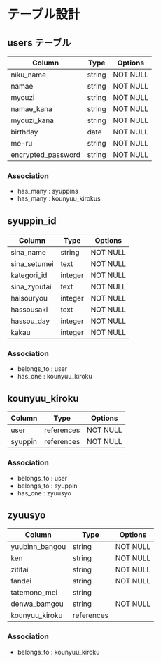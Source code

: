 # テーブル設計

## users テーブル

| Column              | Type   | Options  |
| ------------------- | ------ | -------- |
| niku_name           | string | NOT NULL |
| namae               | string | NOT NULL |
| myouzi              | string | NOT NULL |
| namae_kana          | string | NOT NULL |
| myouzi_kana         | string | NOT NULL |
| birthday            | date   | NOT NULL |
| me-ru               | string | NOT NULL |
| encrypted_password  | string | NOT NULL |

### Association

- has_many : syuppins
- has_many : kounyuu_kirokus

## syuppin_id

| Column       | Type    | Options  |
| ------------ | ------- | -------- |
| sina_name    | string  | NOT NULL |
| sina_setumei | text    | NOT NULL |
| kategori_id  | integer | NOT NULL |
| sina_zyoutai | text    | NOT NULL |
| haisouryou   | integer | NOT NULL |
| hassousaki   | text    | NOT NULL |
| hassou_day   | integer | NOT NULL |
| kakau        | integer | NOT NULL |

### Association

- belongs_to : user
- has_one    : kounyuu_kiroku

## kounyuu_kiroku

| Column  | Type       | Options  |
| ------- | ---------- | -------- |
| user    | references | NOT NULL |
| syuppin | references | NOT NULL |

### Association

- belongs_to : user
- belongs_to : syuppin
- has_one    : zyuusyo

## zyuusyo

| Column         | Type       | Options  |
| -------------- | ---------- | -------- |
| yuubinn_bangou | string     | NOT NULL |
| ken            | string     | NOT NULL |
| zititai        | string     | NOT NULL |
| fandei         | string     | NOT NULL |
| tatemono_mei   | string     |          |
| denwa_bamgou   | string     | NOT NULL |
| kounyuu_kiroku | references |
### Association

- belongs_to : kounyuu_kiroku